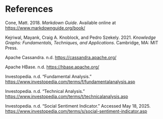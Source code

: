 # References

Cone, Matt. 2018. *Markdown Guide*. Available online at https://www.markdownguide.org/book/

Kejriwal, Mayank, Craig A. Knoblock, and Pedro Szekely. 2021. *Knowledge Graphs: Fundamentals, Techniques, and Applications*. Cambridge, MA: MIT Press.

Apache Cassandra. n.d. https://cassandra.apache.org/

Apache HBase. n.d. https://hbase.apache.org/

Investopedia. n.d. “Fundamental Analysis.” https://www.investopedia.com/terms/f/fundamentalanalysis.asp

Investopedia. n.d. “Technical Analysis.” https://www.investopedia.com/terms/t/technicalanalysis.asp

Investopedia. n.d. “Social Sentiment Indicator.” Accessed May 18, 2025. https://www.investopedia.com/terms/s/social-sentiment-indicator.asp
